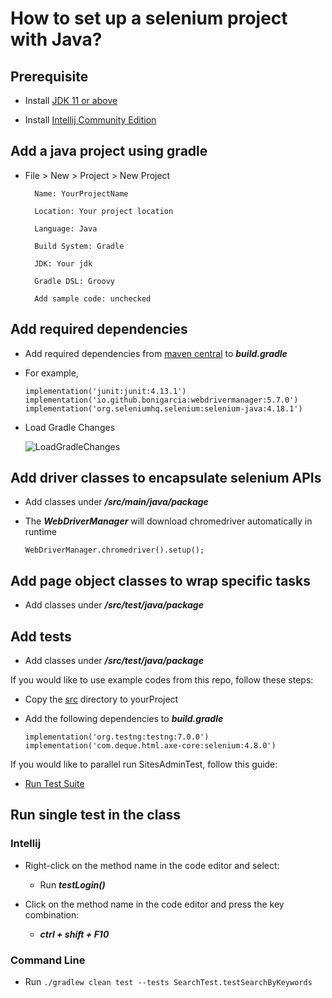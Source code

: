 # How to set up a selenium project with Java?

## Prerequisite

- Install [JDK 11 or above](https://www.oracle.com/java/technologies/downloads/)

- Install [Intellij Community Edition](https://www.jetbrains.com/idea/download/#section=linux)

## Add a java project using gradle

- File > New > Project > New Project

        Name: YourProjectName
        
        Location: Your project location
        
        Language: Java
        
        Build System: Gradle
        
        JDK: Your jdk
        
        Gradle DSL: Groovy
        
        Add sample code: unchecked


## Add required dependencies

- Add required dependencies from [maven central](https://mvnrepository.com/repos/central) to ***build.gradle***

- For example,

      implementation('junit:junit:4.13.1')
      implementation('io.github.bonigarcia:webdrivermanager:5.7.0')
      implementation('org.seleniumhq.selenium:selenium-java:4.18.1')

- Load Gradle Changes

    ![LoadGradleChanges](https://user-images.githubusercontent.com/52661397/204166225-82c7f921-18f8-4f8e-b157-4e68773d25a1.png)

## Add driver classes to encapsulate selenium APIs

- Add classes under ***/src/main/java/package***

- The ***WebDriverManager*** will download chromedriver automatically in runtime

      WebDriverManager.chromedriver().setup();

## Add page object classes to wrap specific tasks

- Add classes under ***/src/test/java/package***

## Add tests

- Add classes under ***/src/test/java/package***

If you would like to use example codes from this repo, follow these steps:

- Copy the [src](src) directory to yourProject

- Add the following dependencies to ***build.gradle***

      implementation('org.testng:testng:7.0.0')
      implementation('com.deque.html.axe-core:selenium:4.8.0')

If you would like to parallel run SitesAdminTest, follow this guide:

- [Run Test Suite](https://www.jetbrains.com/help/idea/testng.html#run-test-suite)

## Run single test in the class

### Intellij

- Right-click on the method name in the code editor and select:

  - Run ***testLogin()***

- Click on the method name in the code editor and press the key combination:

  - ***ctrl + shift + F10***

### Command Line

- Run  `./gradlew clean test --tests SearchTest.testSearchByKeywords`